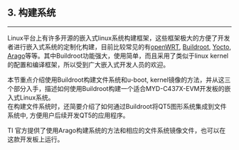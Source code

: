 ## 3. 构建系统

---

Linux平台上有许多开源的嵌入式linux系统构建框架，这些框架极大的方便了开发者进行嵌入式系统的定制化构建，目前比较常见的有[openWRT](https://openwrt.org/), [Buildroot](https://buildroot.org/), [Yocto](https://www.yoctoproject.org/), [Arago](http://arago-project.org/)等等。其中Buildroot功能强大，使用简单，而且采用了类似于linux kernel的配置和编译框架，所以受到广大嵌入式开发人员的欢迎。

本节重点介绍使用Buildroot构建文件系统和u-boot, kernel镜像的方法，并从这三个部分入手，描述如何使用Buildroot构建一个适合MYD-C437X-EVM开发板的嵌入式Linux系统。  
在构建文件系统时，还简要介绍了如何通过Buildroot将QT5图形系统集成到文件系统中, 方便用户后续开发QT5的应用程序。

TI 官方提供了使用Arago构建系统的方法和相应的文件系统镜像文件，也可以在这款开发板上运行。

